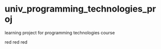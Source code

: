 # univ_programming_technologies_proj
learning project for programming technologies course 

red
red
red
